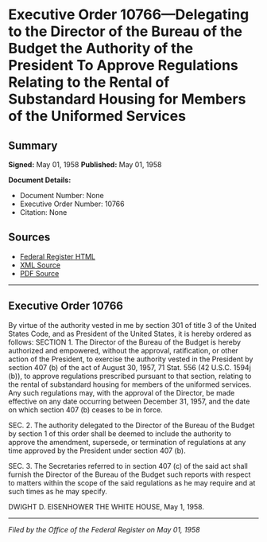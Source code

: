 # Executive Order 10766—Delegating to the Director of the Bureau of the Budget the Authority of the President To Approve Regulations Relating to the Rental of Substandard Housing for Members of the Uniformed Services

## Summary

**Signed:** May 01, 1958
**Published:** May 01, 1958

**Document Details:**
- Document Number: None
- Executive Order Number: 10766
- Citation: None

## Sources
- [Federal Register HTML](https://www.presidency.ucsb.edu/documents/executive-order-10766-delegating-the-director-the-bureau-the-budget-the-authority-the)
- [XML Source](None)
- [PDF Source](None)

---

## Executive Order 10766

By virtue of the authority vested in me by section 301 of title 3 of the United States Code, and as President of the United States, it is hereby ordered as follows:
SECTION 1. The Director of the Bureau of the Budget is hereby authorized and empowered, without the approval, ratification, or other action of the President, to exercise the authority vested in the President by section 407 (b) of the act of August 30, 1957, 71 Stat. 556 (42 U.S.C. 1594j (b)), to approve regulations prescribed pursuant to that section, relating to the rental of substandard housing for members of the uniformed services. Any such regulations may, with the approval of the Director, be made effective on any date occurring between December 31, 1957, and the date on which section 407 (b) ceases to be in force.

SEC. 2. The authority delegated to the Director of the Bureau of the Budget by section 1 of this order shall be deemed to include the authority to approve the amendment, supersede, or termination of regulations at any time approved by the President under section 407 (b).

SEC. 3. The Secretaries referred to in section 407 (c) of the said act shall furnish the Director of the Bureau of the Budget such reports with respect to matters within the scope of the said regulations as he may require and at such times as he may specify.

DWIGHT D. EISENHOWER
THE WHITE HOUSE,
May 1, 1958.

---

*Filed by the Office of the Federal Register on May 01, 1958*
